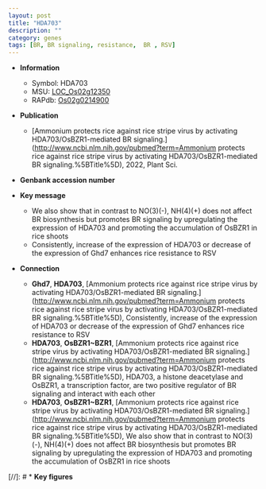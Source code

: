```yaml
---
layout: post
title: "HDA703"
description: ""
category: genes
tags: [BR, BR signaling, resistance,  BR , RSV]
---
```


* **Information**  
    + Symbol: HDA703  
    + MSU: [LOC_Os02g12350](http://rice.uga.edu/cgi-bin/ORF_infopage.cgi?orf=LOC_Os02g12350)  
    + RAPdb: [Os02g0214900](http://rapdb.dna.affrc.go.jp/viewer/gbrowse_details/irgsp1?name=Os02g0214900)  

* **Publication**  
    + [Ammonium protects rice against rice stripe virus by activating HDA703/OsBZR1-mediated BR signaling.](http://www.ncbi.nlm.nih.gov/pubmed?term=Ammonium protects rice against rice stripe virus by activating HDA703/OsBZR1-mediated BR signaling.%5BTitle%5D), 2022, Plant Sci.

* **Genbank accession number**  

* **Key message**  
    + We also show that in contrast to NO(3)(-), NH(4)(+) does not affect BR biosynthesis but promotes BR signaling by upregulating the expression of HDA703 and promoting the accumulation of OsBZR1 in rice shoots
    + Consistently, increase of the expression of HDA703 or decrease of the expression of Ghd7 enhances rice resistance to RSV

* **Connection**  
    + __Ghd7__, __HDA703__, [Ammonium protects rice against rice stripe virus by activating HDA703/OsBZR1-mediated BR signaling.](http://www.ncbi.nlm.nih.gov/pubmed?term=Ammonium protects rice against rice stripe virus by activating HDA703/OsBZR1-mediated BR signaling.%5BTitle%5D),  Consistently, increase of the expression of HDA703 or decrease of the expression of Ghd7 enhances rice resistance to RSV
    + __HDA703__, __OsBZR1~BZR1__, [Ammonium protects rice against rice stripe virus by activating HDA703/OsBZR1-mediated BR signaling.](http://www.ncbi.nlm.nih.gov/pubmed?term=Ammonium protects rice against rice stripe virus by activating HDA703/OsBZR1-mediated BR signaling.%5BTitle%5D),  HDA703, a histone deacetylase and OsBZR1, a transcription factor, are two positive regulator of BR signaling and interact with each other
    + __HDA703__, __OsBZR1~BZR1__, [Ammonium protects rice against rice stripe virus by activating HDA703/OsBZR1-mediated BR signaling.](http://www.ncbi.nlm.nih.gov/pubmed?term=Ammonium protects rice against rice stripe virus by activating HDA703/OsBZR1-mediated BR signaling.%5BTitle%5D),  We also show that in contrast to NO(3)(-), NH(4)(+) does not affect BR biosynthesis but promotes BR signaling by upregulating the expression of HDA703 and promoting the accumulation of OsBZR1 in rice shoots

[//]: # * **Key figures**  



